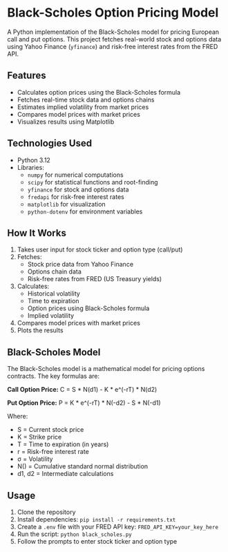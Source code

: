 # Black-Scholes Option Pricing Model

A Python implementation of the Black-Scholes model for pricing European call and put options. This project fetches real-world stock and options data using Yahoo Finance (`yfinance`) and risk-free interest rates from the FRED API.

## Features
- Calculates option prices using the Black-Scholes formula
- Fetches real-time stock data and options chains
- Estimates implied volatility from market prices
- Compares model prices with market prices
- Visualizes results using Matplotlib

## Technologies Used
- Python 3.12
- Libraries:
  - `numpy` for numerical computations
  - `scipy` for statistical functions and root-finding
  - `yfinance` for stock and options data
  - `fredapi` for risk-free interest rates
  - `matplotlib` for visualization
  - `python-dotenv` for environment variables

## How It Works
1. Takes user input for stock ticker and option type (call/put)
2. Fetches:
   - Stock price data from Yahoo Finance
   - Options chain data
   - Risk-free rates from FRED (US Treasury yields)
3. Calculates:
   - Historical volatility
   - Time to expiration
   - Option prices using Black-Scholes formula
   - Implied volatility
4. Compares model prices with market prices
5. Plots the results

## Black-Scholes Model
The Black-Scholes model is a mathematical model for pricing options contracts. The key formulas are:

**Call Option Price:**
C = S * N(d1) - K * e^(-rT) * N(d2)

**Put Option Price:**
P = K * e^(-rT) * N(-d2) - S * N(-d1)

Where:
- S = Current stock price
- K = Strike price
- T = Time to expiration (in years)
- r = Risk-free interest rate
- σ = Volatility
- N() = Cumulative standard normal distribution
- d1, d2 = Intermediate calculations

## Usage
1. Clone the repository
2. Install dependencies: `pip install -r requirements.txt`
3. Create a `.env` file with your FRED API key: `FRED_API_KEY=your_key_here`
4. Run the script: `python black_scholes.py`
5. Follow the prompts to enter stock ticker and option type

